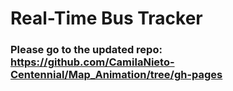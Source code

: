 # Real-Time Bus Tracker
### Please go to the updated repo: https://github.com/CamilaNieto-Centennial/Map_Animation/tree/gh-pages

